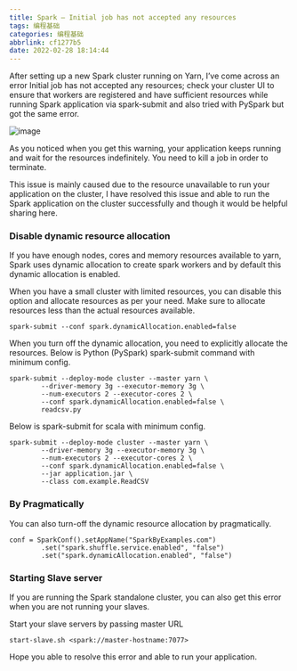 ```yaml
---
title: Spark – Initial job has not accepted any resources
tags: 编程基础
categories: 编程基础
abbrlink: cf1277b5
date: 2022-02-28 18:14:44
---
```


After setting up a new Spark cluster running on Yarn, I’ve come across an error Initial job has not accepted any resources; check your cluster UI to ensure that workers are registered and have sufficient resources while running Spark application via spark-submit and also tried with PySpark but got the same error.

![image](spark-001.png)

As you noticed when you get this warning, your application keeps running and wait for the resources indefinitely. You need to kill a job in order to terminate.

This issue is mainly caused due to the resource unavailable to run your application on the cluster, I have resolved this issue and able to run the Spark application on the cluster successfully and though it would be helpful sharing here.

### Disable dynamic resource allocation

If you have enough nodes, cores and memory resources available to yarn, Spark uses dynamic allocation to create spark workers and by default this dynamic allocation is enabled.

When you have a small cluster with limited resources, you can disable this option and allocate resources as per your need. Make sure to allocate resources less than the actual resources available.

```
spark-submit --conf spark.dynamicAllocation.enabled=false
```

When you turn off the dynamic allocation, you need to explicitly allocate the resources. Below is Python (PySpark) spark-submit command with minimum config.

```
spark-submit --deploy-mode cluster --master yarn \
        --driver-memory 3g --executor-memory 3g \
        --num-executors 2 --executor-cores 2 \
        --conf spark.dynamicAllocation.enabled=false \
        readcsv.py
```

Below is spark-submit for scala with minimum config.

```
spark-submit --deploy-mode cluster --master yarn \
        --driver-memory 3g --executor-memory 3g \
        --num-executors 2 --executor-cores 2 \
        --conf spark.dynamicAllocation.enabled=false \
        --jar application.jar \
        --class com.example.ReadCSV
```

### By Pragmatically

You can also turn-off the dynamic resource allocation by pragmatically.

```
conf = SparkConf().setAppName("SparkByExamples.com")
        .set("spark.shuffle.service.enabled", "false")
        .set("spark.dynamicAllocation.enabled", "false")
```

### Starting Slave server

If you are running the Spark standalone cluster, you can also get this error when you are not running your slaves.

Start your slave servers by passing master URL

```
start-slave.sh <spark://master-hostname:7077>
```

Hope you able to resolve this error and able to run your application.

